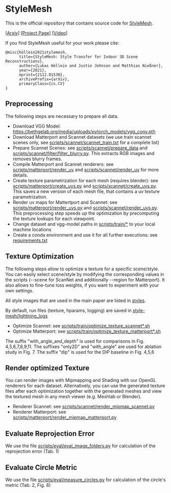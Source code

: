 # StyleMesh

This is the official repository that contains source code for [StyleMesh](https://stylemesh.github.io).

[[Arxiv](https://arxiv.org/abs/2112.01530)] [[Project Page](https://lukashoel.github.io/stylemesh/)] [[Video](https://www.youtube.com/watch?v=ZqgiTLcNcks)]

If you find StyleMesh useful for your work please cite:
```
@misc{höllein2021stylemesh,
      title={StyleMesh: Style Transfer for Indoor 3D Scene Reconstructions}, 
      author={Lukas Höllein and Justin Johnson and Matthias Nießner},
      year={2021},
      eprint={2112.01530},
      archivePrefix={arXiv},
      primaryClass={cs.CV}
}
```

## Preprocessing
The following steps are necessary to prepare all data.

- Download VGG Model: https://bethgelab.org/media/uploads/pytorch_models/vgg_conv.pth
- Download Matterport and Scannet datasets (we use train scannet scenes only, see [scripts/scannet/scannet_train.txt](scripts/scannet/scannet_train.txt) for a complete list)
- Prepare Scannet Scenes: see [scripts/scannet/prepare_data](scripts/scannet/prepare_data) and [scripts/scannet/filter/filter_blurry.py](scripts/scannet/filter/filter_blurry.py). This extracts RGB images and removes blurry frames.
- Compile Matterport and Scannet renderers: see [scripts/matterport/render_uv](scripts/matterport/render_uv) and [scripts/scannet/render_uv](scripts/scannet/render_uv) for more details.
- Create texture parametrization for each mesh (requires blender): see [scripts/matterport/create_uvs.py](scripts/matterport/create_uvs.py) and [scripts/scannet/create_uvs.py](scripts/scannet/create_uvs.py). This saves a new version of each mesh file, that contains a uv texture parametrization.
- Render uv maps for Mattertport and Scannet: see [scripts/matterport/render_uvs.py](scripts/matterport/render_uvs.py) and [scripts/scannet/render_uvs.py](scripts/scannet/render_uvs.py). This preprocessing step speeds up the optimization by precomputing the texture lookups for each viewpoint.
- Change dataset and vgg-model paths in [scripts/train/*](scripts/train) to your local machine locations
- Create a conda environment and use it for all further executions: see [requirements.txt](requirements.txt)

## Texture Optimization
The following steps allow to optimize a texture for a specific scene/style.
You can easily select scene/style by modifying the corresponding values in the scripts (--scene for ScanNet and additionally --region for Matterport).
It also allows to fine-tune loss weights, if you want to experiment with your own settings.

All style images that are used in the main paper are listed in [styles](styles).

By default, run files (texture, hparams, logging) are saved in [style-mesh/lightning_logs](lightning_logs)

- Optimize Scannet: see [scripts/train/optimize_texture_scannet*.sh](scripts/train)
- Optimize Matterport: see [scripts/train/optimize_texture_matterport*.sh](scripts/train)

The suffix "with_angle_and_depth" is used for comparisons in Fig. 4,5,6,7,8,9,11.
The suffixes "only2D" and "with_angle" are used for ablation study in Fig. 7.
The suffix "dip" is used for the DIP baseline in Fig. 4,5,6

## Render optimized Texture
You can render images with Mipmapping and Shading with our OpenGL renderers for each dataset.
Alternatively, you can use the generated texture files after each optimization together with the generated meshes
and view the textured mesh in any mesh viewer (e.g. Meshlab or Blender).

- Renderer Scannet: see [scripts/scannet/render_mipmap_scannet.py](scripts/scannet/render_mipmap_scannet.py)
- Renderer Matterport: see [scripts/matterport/render_mipmap_matterport.py](scripts/matterport/render_mipmap_matterport.py)

## Evaluate Reprojection Error
We use the file [scripts/eval/eval_image_folders.py](scripts/eval/eval_image_folders.py) for calculation of the reprojection error (Tab. 1)

## Evaluate Circle Metric
We use the file [scripts/eval/measure_circles.py](scripts/eval/measure_circles.py) for calculation of the circle's metric (Tab. 2, Fig. 8)
